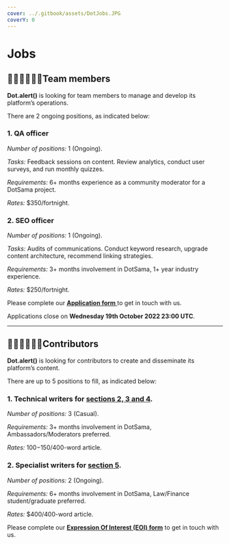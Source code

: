 ```yaml
---
cover: ../.gitbook/assets/DotJobs.JPG
coverY: 0
---
```


# Jobs

## 👩🏿‍💻👨🏼‍💻**Team members**

**Dot.alert()** is looking for team members to manage and develop its platform’s operations.

There are 2 ongoing positions, as indicated below:

### **1. QA officer**

_Number of positions:_ 1 (Ongoing).

_Tasks:_ Feedback sessions on content. Review analytics, conduct user surveys, and run monthly quizzes.

_Requirements:_ 6+ months experience as a community moderator for a DotSama project.

_Rates:_ $350/fortnight.



### **2. SEO officer**&#x20;

_Number of positions:_ 1 (Ongoing).

_Tasks:_ Audits of communications. Conduct keyword research, upgrade content architecture, recommend linking strategies.

_Requirements:_ 3+ months involvement in DotSama, 1+ year industry experience.

_Rates:_ $250/fortnight.



Please complete our [**Application form** ](https://forms.gle/rdpbd6sQNYMoui1w9)to get in touch with us.

Applications close on **Wednesday 19th October 2022 23:00 UTC**.

****

## 👨🏻‍💼👩🏾‍💼Contributors

**Dot.alert()** is looking for contributors to create and disseminate its platform’s content.

There are up to 5 positions to fill, as indicated below:

### **1. Technical writers for** [**sections 2, 3 and 4**](https://docs.google.com/document/d/1TXH0E2CD12aLhXjQWdHUvx0gZ6jyUn5HZbGIisgb4Eo/edit?usp=sharing)**.**&#x20;

_Number of positions:_ 3 (Casual).

_Requirements:_ 3+ months involvement in DotSama, Ambassadors/Moderators preferred.

_Rates:_ $100-$150/400-word article.



### **2. Specialist writers for** [**section 5**](https://docs.google.com/document/d/1TXH0E2CD12aLhXjQWdHUvx0gZ6jyUn5HZbGIisgb4Eo/edit?usp=sharing)**.**&#x20;

_Number of positions:_ 2 (Ongoing).

_Requirements:_ 6+ months involvement in DotSama, Law/Finance student/graduate preferred.

_Rates:_ $400/400-word article.



Please complete our [**Expression Of Interest (EOI) form**](https://forms.gle/J7qvCvr9s5BRuowU7) to get in touch with us.

